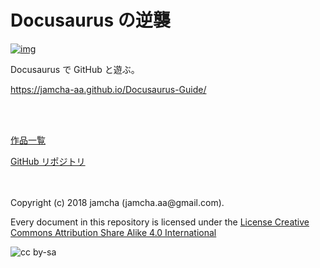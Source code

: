 

# Docusaurus の逆襲

[![img](https://cdn.rawgit.com/syl20bnr/spacemacs/442d025779da2f62fc86c2082703697714db6514/assets/spacemacs-badge.svg)](http://spacemacs.org)   

Docusaurus で GitHub と遊ぶ。  

<https://jamcha-aa.github.io/Docusaurus-Guide/>  

<br>  
<br>  

[作品一覧](https://jamcha-aa.github.io/About/)  

[GitHub リポジトリ](https://github.com/jamcha-aa/Docusaurus-Guide)  

<br>  
<br>  
Copyright (c) 2018 jamcha (jamcha.aa@gmail.com).  

Every document in this repository is licensed under the [License Creative Commons Attribution Share Alike 4.0 International](https://creativecommons.org/licenses/by-sa/4.0/deed)  

![cc by-sa](https://i.creativecommons.org/l/by-sa/4.0/88x31.png)  

